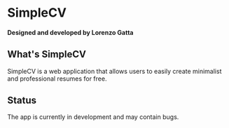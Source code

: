 # SimpleCV
#### Designed and developed by Lorenzo Gatta

## What's SimpleCV
SimpleCV is a web application that allows users to easily create minimalist and professional resumes for free.

## Status
The app is currently in development and may contain bugs.
